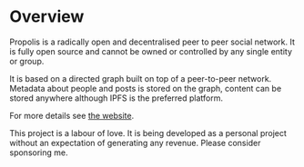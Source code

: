 # Overview

Propolis is a radically open and decentralised peer to peer social network. It is fully open source and cannot be owned or controlled by any single entity or group.

It is based on a directed graph built on top of a peer-to-peer network. Metadata about people and posts is stored on the graph, content can be stored anywhere although IPFS is the preferred platform.

For more details see [the website](https://propolis.social).

This project is a labour of love. It is being developed as a personal project without an expectation of generating any revenue. Please consider sponsoring me.